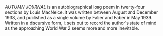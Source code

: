 _AUTUMN JOURNAL_ is an autobiographical long poem in twenty-four sections by Louis MacNeice. It was written between August and December 1938, and published as a single volume by Faber and Faber in May 1939. Written in a discursive form, it sets out to record the author's state of mind as the approaching World War 2 seems more and more inevitable.
